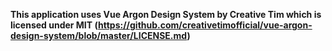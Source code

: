 **This application uses Vue Argon Design System by Creative Tim which is licensed under MIT (https://github.com/creativetimofficial/vue-argon-design-system/blob/master/LICENSE.md)**
